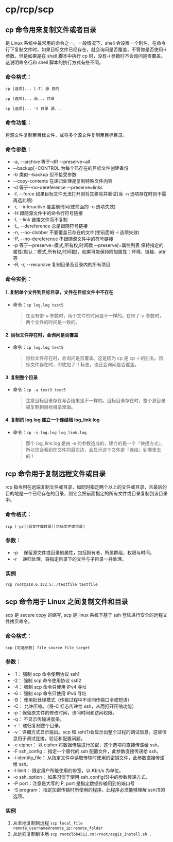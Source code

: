# cp/rcp/scp

## cp 命令用来复制文件或者目录

是 Linux 系统中最常用的命令之一。一般情况下，shell 会设置一个别名，在命令行下复制文件时，如果目标文件已经存在，就会询问是否覆盖，不管你是否使用-i 参数。但是如果是在 shell 脚本中执行 cp 时，没有-i 参数时不会询问是否覆盖。这说明命令行和 shell 脚本的执行方式有些不同。

### 命令格式：

`cp [选项]... [-T] 源 目的`

`cp [选项]... 源... 目录`

`cp [选项]... -t 目录 源...`

### 命令功能：

将源文件复制至目标文件，或将多个源文件复制至目标目录。

### 命令参数：

- -a, --archive 等于-dR --preserve=all
- --backup[=CONTROL 为每个已存在的目标文件创建备份
- -b 类似--backup 但不接受参数
- --copy-contents 在递归处理是复制特殊文件内容
- -d 等于--no-dereference --preserve=links
- -f, --force 如果目标文件无法打开则将其移除并重试(当 -n 选项存在时则不需再选此项)
- -i, --interactive 覆盖前询问(使前面的 -n 选项失效)
- -H 跟随源文件中的命令行符号链接
- -l, --link 链接文件而不复制
- -L, --dereference 总是跟随符号链接
- -n, --no-clobber 不要覆盖已存在的文件(使前面的 -i 选项失效)
- -P, --no-dereference 不跟随源文件中的符号链接
- -p 等于--preserve=模式,所有权,时间戳
  --preserve[=属性列表 保持指定的属性(默认：模式,所有权,时间戳)，如果可能保持附加属性：环境、链接、attr 等
- -R, -r, --recursive 复制目录及目录内的所有项目

### 命令实例：

#### 1. 复制单个文件到目标目录，文件在目标文件中不存在

- 命令：`cp log.log test5`

  > 在没有带-a 参数时，两个文件的时间是不一样的。在带了-a 参数时，两个文件的时间是一致的。

#### 2. 目标文件存在时，会询问是否覆盖

- 命令：`cp log.log test5`

  > 目标文件存在时，会询问是否覆盖。这是因为 cp 是 cp -i 的别名。目标文件存在时，即使加了-f 标志，也还会询问是否覆盖。

#### 3. 复制整个目录

- 命令：`cp -a test3 test5`

  > 注意目标目录存在与否结果是不一样的。目标目录存在时，整个源目录被复制到目标目录里面。

#### 4. 复制的 log.log 建立一个连结档 log_link.log

- 命令：`cp -s log.log log_link.log`

  > 那个 log_link.log 是由 -s 的参数造成的，建立的是一个『快捷方式』，所以您会看到在文件的最右边，会显示这个文件是『连结』到哪里去的！

## rcp 命令用于复制远程文件或目录

rcp 指令用在远端复制文件或目录，如同时指定两个以上的文件或目录，且最后的目的地是一个已经存在的目录，则它会把前面指定的所有文件或目录复制到该目录中。

### 命令格式：

`rcp [-pr][源文件或目录][目标文件或目录]`

### 参数：

- -p 　保留源文件或目录的属性，包括拥有者，所属群组，权限与时间。
- -r 　递归处理，将指定目录下的文件与子目录一并处理。

### 实例

`rcp root@218.6.132.5:./testfile testfile`

## scp 命令用于 Linux 之间复制文件和目录

scp 是 secure copy 的缩写, scp 是 linux 系统下基于 ssh 登陆进行安全的远程文件拷贝命令。

### 命令格式：

`scp [可选参数] file_source file_target`

### 参数：

- -1： 强制 scp 命令使用协议 ssh1
- -2： 强制 scp 命令使用协议 ssh2
- -4： 强制 scp 命令只使用 IPv4 寻址
- -6： 强制 scp 命令只使用 IPv6 寻址
- -B： 使用批处理模式（传输过程中不询问传输口令或短语）
- -C： 允许压缩。（将-C 标志传递给 ssh，从而打开压缩功能）
- -p：保留原文件的修改时间，访问时间和访问权限。
- -q： 不显示传输进度条。
- -r： 递归复制整个目录。
- -v：详细方式显示输出。scp 和 ssh(1)会显示出整个过程的调试信息。这些信息用于调试连接，验证和配置问题。
- -c cipher： 以 cipher 将数据传输进行加密，这个选项将直接传递给 ssh。
- -F ssh_config： 指定一个替代的 ssh 配置文件，此参数直接传递给 ssh。
- -i identity_file： 从指定文件中读取传输时使用的密钥文件，此参数直接传递给 ssh。
- -l limit： 限定用户所能使用的带宽，以 Kbit/s 为单位。
- -o ssh_option： 如果习惯于使用 ssh_config(5)中的参数传递方式，
- -P port：注意是大写的 P, port 是指定数据传输用到的端口号
- -S program： 指定加密传输时所使用的程序。此程序必须能够理解 ssh(1)的选项。

### 实例

1. 从本地复制到远程
   `scp local_file remote_username@remote_ip:remote_folder`
2. 从远程复制到本地
   `scp root@lbb4511.cn:/root/aegis_install.sh .`
